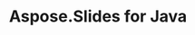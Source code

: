 ---
title: Aspose.Slides for Java
type: docs
weight: 11
url: /java/
description: Aspose.Slides for Java API References contain examples, code snippets, and API documentation. It provides packages, classes, interfaces, and other API details.
is_root: true
---